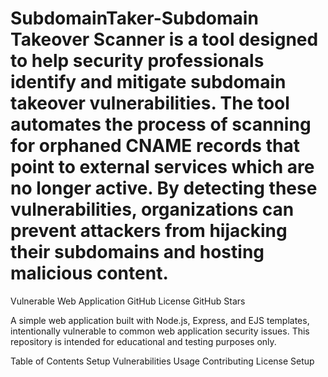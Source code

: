 # SubdomainTaker-Subdomain Takeover Scanner is a tool designed to help security professionals identify and mitigate subdomain takeover vulnerabilities. The tool automates the process of scanning for orphaned CNAME records that point to external services which are no longer active. By detecting these vulnerabilities, organizations can prevent attackers from hijacking their subdomains and hosting malicious content.
Vulnerable Web Application
GitHub License
GitHub Stars

A simple web application built with Node.js, Express, and EJS templates, intentionally vulnerable to common web application security issues. This repository is intended for educational and testing purposes only.

Table of Contents
Setup
Vulnerabilities
Usage
Contributing
License
Setup

